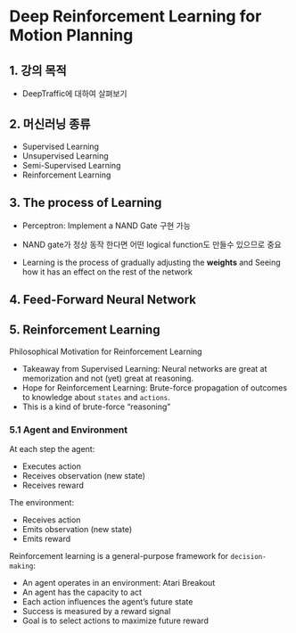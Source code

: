 # Deep Reinforcement Learning for Motion Planning

## 1. 강의 목적 
* DeepTraffic에 대하여 살펴보기

## 2. 머신러닝 종류 
* Supervised Learning
* Unsupervised Learning
* Semi-Supervised Learning
* Reinforcement Learning

## 3. The process of Learning
* Perceptron: Implement a NAND Gate 구현 가능 
 * NAND gate가 정상 동작 한다면 어떤 logical function도 만들수 있으므로 중요 

* Learning is the process of gradually adjusting the __weights__ and Seeing how it has an effect on the rest of the network

## 4. Feed-Forward Neural Network

## 5. Reinforcement Learning
Philosophical Motivation for Reinforcement Learning
* Takeaway from Supervised Learning: Neural networks are great at memorization and not (yet)
great at reasoning.
* Hope for Reinforcement Learning: Brute-force propagation of outcomes to knowledge about `states` and `actions`. 
 * This is a kind of brute-force “reasoning”

### 5.1 Agent and Environment
At each step the agent:
* Executes action
* Receives observation (new state)
* Receives reward

The environment:
- Receives action
- Emits observation (new state)
- Emits reward

Reinforcement learning is a general-purpose framework for `decision-making`:
- An agent operates in an environment: Atari Breakout
- An agent has the capacity to act
- Each action influences the agent’s future state
- Success is measured by a reward signal
- Goal is to select actions to maximize future reward

